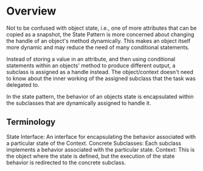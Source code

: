 # Overview

Not to be confused with object state, i.e., one of more attributes that can be copied as a snapshot, the State Pattern is more concerned about changing the handle of an object's method dynamically. This makes an object itself more dynamic and may reduce the need of many conditional statements.

Instead of storing a value in an attribute, and then using conditional statements within an objects' method to produce different output, a subclass is assigned as a handle instead. The object/context doesn't need to know about the inner working of the assigned subclass that the task was delegated to.

In the state pattern, the behavior of an objects state is encapsulated within the subclasses that are dynamically assigned to handle it.

## Terminology

State Interface: An interface for encapsulating the behavior associated with a particular state of the Context.
Concrete Subclasses: Each subclass implements a behavior associated with the particular state.
Context: This is the object where the state is defined, but the execution of the state behavior is redirected to the concrete subclass.
